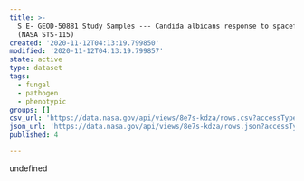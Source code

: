 ```yaml
---
title: >-
  S E- GEOD-50881 Study Samples --- Candida albicans response to spaceflight
  (NASA STS-115)
created: '2020-11-12T04:13:19.799850'
modified: '2020-11-12T04:13:19.799857'
state: active
type: dataset
tags:
  - fungal
  - pathogen
  - phenotypic
groups: []
csv_url: 'https://data.nasa.gov/api/views/8e7s-kdza/rows.csv?accessType=DOWNLOAD'
json_url: 'https://data.nasa.gov/api/views/8e7s-kdza/rows.json?accessType=DOWNLOAD'
published: 4

---
```

undefined
